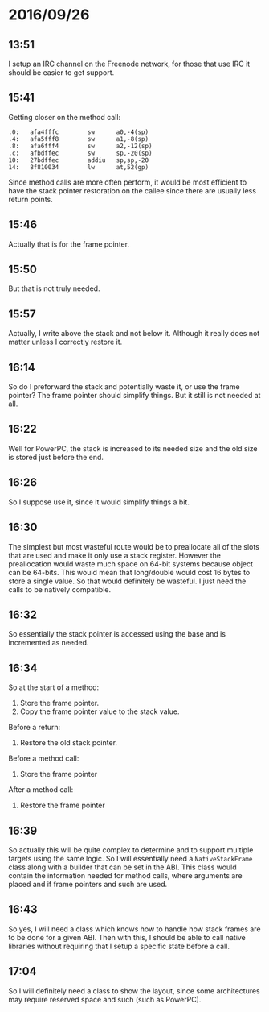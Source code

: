 # 2016/09/26

## 13:51

I setup an IRC channel on the Freenode network, for those that use IRC
it should be easier to get support.

## 15:41

Getting closer on the method call:

	.0:   afa4fffc        sw      a0,-4(sp)
	.4:   afa5fff8        sw      a1,-8(sp)
	.8:   afa6fff4        sw      a2,-12(sp)
	.c:   afbdffec        sw      sp,-20(sp)
	10:   27bdffec        addiu   sp,sp,-20
	14:   8f810034        lw      at,52(gp)

Since method calls are more often perform, it would be most efficient to
have the stack pointer restoration on the callee since there are usually
less return points.

## 15:46

Actually that is for the frame pointer.

## 15:50

But that is not truly needed.

## 15:57

Actually, I write above the stack and not below it. Although it really
does not matter unless I correctly restore it.

## 16:14

So do I preforward the stack and potentially waste it, or use the
frame pointer? The frame pointer should simplify things. But it still is not
needed at all.

## 16:22

Well for PowerPC, the stack is increased to its needed size and the old size
is stored just before the end.

## 16:26

So I suppose use it, since it would simplify things a bit.

## 16:30

The simplest but most wasteful route would be to preallocate all of the slots
that are used and make it only use a stack register. However the preallocation
would waste much space on 64-bit systems because object can be 64-bits. This
would mean that long/double would cost 16 bytes to store a single value. So
that would definitely be wasteful. I just need the calls to be natively
compatible.

## 16:32

So essentially the stack pointer is accessed using the base and is incremented
as needed.

## 16:34

So at the start of a method:

 1. Store the frame pointer.
 2. Copy the frame pointer value to the stack value.

Before a return:

 1. Restore the old stack pointer.

Before a method call:

 1. Store the frame pointer

After a method call:

 1. Restore the frame pointer

## 16:39

So actually this will be quite complex to determine and to support multiple
targets using the same logic. So I will essentially need a `NativeStackFrame`
class along with a builder that can be set in the ABI. This class would
contain the information needed for method calls, where arguments are placed
and if frame pointers and such are used.

## 16:43

So yes, I will need a class which knows how to handle how stack frames are
to be done for a given ABI. Then with this, I should be able to call native
libraries without requiring that I setup a specific state before a call.

## 17:04

So I will definitely need a class to show the layout, since some architectures
may require reserved space and such (such as PowerPC).
